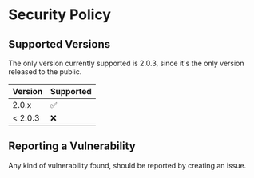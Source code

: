 # Security Policy

## Supported Versions

The only version currently supported is 2.0.3, since it's the only version released to the public.

| Version | Supported          |
| ------- | ------------------ |
| 2.0.x   | :white_check_mark: |
| < 2.0.3 | :x:                |

## Reporting a Vulnerability

Any kind of vulnerability found, should be reported by creating an issue.
